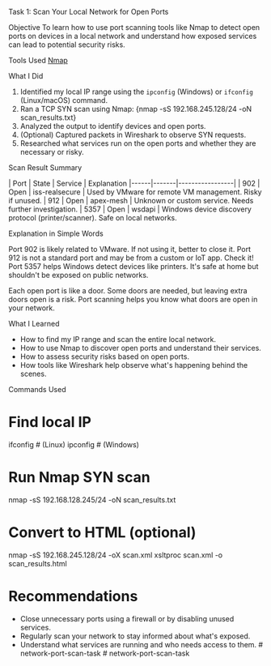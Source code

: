  Task 1: Scan Your Local Network for Open Ports

Objective
To learn how to use port scanning tools like Nmap to detect open ports on devices in a local network and understand how exposed services can lead to potential security risks.

Tools Used
[Nmap](https://nmap.org/)

What I Did
1. Identified my local IP range using the `ipconfig` (Windows) or `ifconfig` (Linux/macOS) command.
2. Ran a TCP SYN scan using Nmap:
   {nmap -sS 192.168.245.128/24 -oN scan_results.txt}
3. Analyzed the output to identify devices and open ports.
4. (Optional) Captured packets in Wireshark to observe SYN requests.
5. Researched what services run on the open ports and whether they are necessary or risky.

Scan Result Summary

| Port | State | Service         | Explanation 
|------|-------|-----------------|
| 902  | Open  | iss-realsecure  | Used by VMware for remote VM management. Risky if unused. 
| 912  | Open  | apex-mesh       | Unknown or custom service. Needs further investigation. 
| 5357 | Open  | wsdapi          | Windows device discovery protocol (printer/scanner). Safe on local networks.

Explanation in Simple Words

Port 902 is likely related to VMware. If not using it, better to close it.
Port 912 is not a standard port and may be from a custom or IoT app. Check it!
Port 5357 helps Windows detect devices like printers. It's safe at home but shouldn't be exposed on public networks.

Each open port is like a door. Some doors are needed, but leaving extra doors open is a risk. Port scanning helps you know what doors are open in your network.

 What I Learned

- How to find my IP range and scan the entire local network.
- How to use Nmap to discover open ports and understand their services.
- How to assess security risks based on open ports.
- How tools like Wireshark help observe what's happening behind the scenes.


Commands Used

# Find local IP
ifconfig       # (Linux)
ipconfig       # (Windows)

# Run Nmap SYN scan
nmap -sS 192.168.128.245/24 -oN scan_results.txt

# Convert to HTML (optional)
nmap -sS 192.168.245.128/24 -oX scan.xml
xsltproc scan.xml -o scan_results.html

# Recommendations

- Close unnecessary ports using a firewall or by disabling unused services.
- Regularly scan your network to stay informed about what's exposed.
- Understand what services are running and who needs access to them.
#   n e t w o r k - p o r t - s c a n - t a s k 
 
 #   n e t w o r k - p o r t - s c a n - t a s k 
 
 
